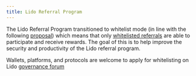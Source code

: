 ```yaml
---
title: Lido Referral Program
---
```


The Lido Referral Program transitioned to whitelist mode (in line with the following [proposal](https://research.lido.fi/t/switch-referral-program-to-whitelist-mode/1014)) which means that only [whitelisted referrals](https://docs.google.com/spreadsheets/d/13JO906tAVoPW9m0F1I39bxB2UIu7E41NSbxIFIzT18I/edit#gid=1322321646) are able to participate and receive rewards. The goal of this is to help improve the security and productivity of the Lido referral program.

Wallets, platforms, and protocols are welcome to apply for whitelisting on Lido [governance forum](https://research.lido.fi/t/referral-program-whitelisting/1039)
